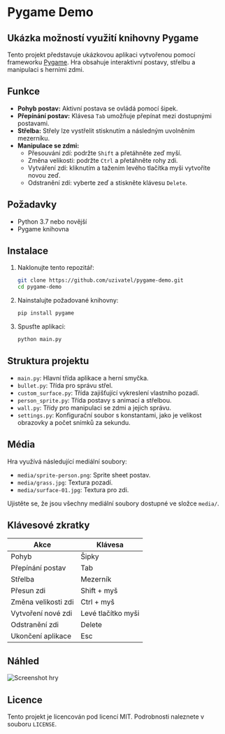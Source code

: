 # Pygame Demo   
## Ukázka možností využití knihovny Pygame

Tento projekt představuje ukázkovou aplikaci vytvořenou pomocí frameworku [Pygame](https://www.pygame.org/). Hra obsahuje interaktivní postavy, střelbu a manipulaci s herními zdmi.

## Funkce

- **Pohyb postav:** Aktivní postava se ovládá pomocí šipek.
- **Přepínání postav:** Klávesa `Tab` umožňuje přepínat mezi dostupnými postavami.
- **Střelba:** Střely lze vystřelit stisknutím a následným uvolněním mezerníku.
- **Manipulace se zdmi:**
  - Přesouvání zdí: podržte `Shift` a přetáhněte zeď myší.
  - Změna velikosti: podržte `Ctrl` a přetáhněte rohy zdi.
  - Vytváření zdí: kliknutím a tažením levého tlačítka myši vytvoříte novou zeď.
  - Odstranění zdí: vyberte zeď a stiskněte klávesu `Delete`.

## Požadavky

- Python 3.7 nebo novější
- Pygame knihovna

## Instalace

1. Naklonujte tento repozitář:

   ```bash
   git clone https://github.com/uzivatel/pygame-demo.git
   cd pygame-demo
   ```

2. Nainstalujte požadované knihovny:

   ```bash
   pip install pygame
   ```

3. Spusťte aplikaci:

   ```bash
   python main.py
   ```

## Struktura projektu

- `main.py`: Hlavní třída aplikace a herní smyčka.
- `bullet.py`: Třída pro správu střel.
- `custom_surface.py`: Třída zajišťující vykreslení vlastního pozadí.
- `person_sprite.py`: Třída postavy s animací a střelbou.
- `wall.py`: Třídy pro manipulaci se zdmi a jejich správu.
- `settings.py`: Konfigurační soubor s konstantami, jako je velikost obrazovky a počet snímků za sekundu.

## Média

Hra využívá následující mediální soubory:

- `media/sprite-person.png`: Sprite sheet postav.
- `media/grass.jpg`: Textura pozadí.
- `media/surface-01.jpg`: Textura pro zdi.

Ujistěte se, že jsou všechny mediální soubory dostupné ve složce `media/`.

## Klávesové zkratky

| Akce                  | Klávesa            |
|-----------------------|--------------------|
| Pohyb                 | Šipky              |
| Přepínání postav      | Tab                |
| Střelba               | Mezerník           |
| Přesun zdi            | Shift + myš        |
| Změna velikosti zdi   | Ctrl + myš         |
| Vytvoření nové zdi    | Levé tlačítko myši |
| Odstranění zdi        | Delete             |
| Ukončení aplikace     | Esc                |

## Náhled

![Screenshot hry](media/screenshot.png) <!-- Nahraďte skutečnou cestou k náhledu -->

## Licence

Tento projekt je licencován pod licencí MIT. Podrobnosti naleznete v souboru `LICENSE`.
